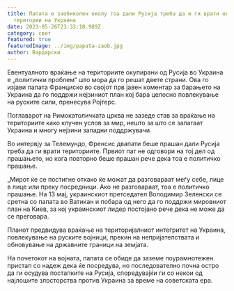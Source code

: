 ```yaml
---
title: Папата е заобиколен околу тоа дали Русија треба да и ги врати окупираните
  територии на Украина
date: 2023-05-26T23:33:10.989Z
category: свет
featured: true
featuredImage: ../img/papata-zaob.jpg
author: Вардарски
---
```

Евентуалното враќање на териториите окупирани од Русија во Украина е „политички проблем“ што мора да го решат двете страни. Ова го изјави папата Франциско во својот прв јавен коментар за барањето на Украина да го поддржи нејзиниот план кој бара целосно повлекување на руските сили, пренесува Ројтерс.

Поглаварот на Римокатоличката црква не зазеде став за враќање на териториите како клучен услов за мир, нешто за што се залагаат Украина и многу нејзини западни поддржувачи.

Во интервју за Телемундо, Френсис двапати беше прашан дали Русија треба да ги врати териториите. Првиот пат не одговори на тој дел од прашањето, но кога повторно беше прашан рече дека тоа е политичко прашање.

„Мирот ќе се постигне откако ќе можат да разговараат меѓу себе, лице в лице или преку посредници. Ако не разговараат, тоа е политичко прашање.
На 13 мај, украинскиот претседател Володимир Зеленски се сретна со папата во Ватикан и побара од него да го поддржи мировниот план на Киев, за кој украинскиот лидер постојано рече дека не може да се преговара.

Планот предвидува враќање на територијалниот интегритет на Украина, повлекување на руските војници, прекин на непријателствата и обновување на државните граници на земјата.

На почетокот на војната, папата се обиде да заземе поурамнотежен пристап со надеж дека ќе посредува, но последователно почна остро да ги осудува постапките на Русија, споредувајќи ги со некои од најлошите злосторства против Украина за време на советската ера.